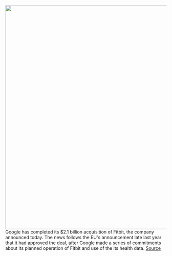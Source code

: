 <img src='https://cdn.vox-cdn.com/thumbor/J4MRFnicnFVR6RAc7Mnr7bkwv30=/0x0:4000x2668/1200x800/filters:focal(1680x1014:2320x1654)/cdn.vox-cdn.com/uploads/chorus_image/image/68666861/20200919FitbitSense5.0.0.jpg' width='700px' /><br/>
Google has completed its $2.1 billion acquisition of Fitbit, the company announced today. The news follows the EU's announcement late last year that it had approved the deal, after Google made a series of commitments about its planned operation of Fitbit and use of the its health data.
<a href='https://www.theverge.com/2021/1/14/22188428/google-fitbit-acquisition-completed-approved'> Source <a/>